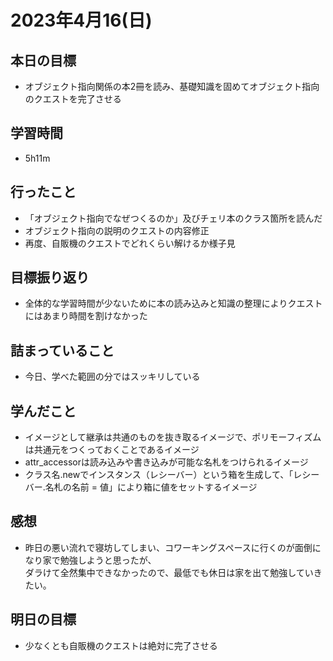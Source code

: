 # 2023年4月16(日)

## 本日の目標
- オブジェクト指向関係の本2冊を読み、基礎知識を固めてオブジェクト指向のクエストを完了させる

## 学習時間
- 5h11m

## 行ったこと
- 「オブジェクト指向でなぜつくるのか」及びチェリ本のクラス箇所を読んだ
- オブジェクト指向の説明のクエストの内容修正
- 再度、自販機のクエストでどれくらい解けるか様子見
   
## 目標振り返り
- 全体的な学習時間が少ないために本の読み込みと知識の整理によりクエストにはあまり時間を割けなかった

## 詰まっていること
- 今日、学べた範囲の分ではスッキリしている

## 学んだこと
- イメージとして継承は共通のものを抜き取るイメージで、ポリモーフィズムは共通元をつくっておくことであるイメージ
- attr_accessorは読み込みや書き込みが可能な名札をつけられるイメージ
- クラス名.newでインスタンス（レシーバー）という箱を生成して、「レシーバー.名札の名前 = 値」により箱に値をセットするイメージ

## 感想
- 昨日の悪い流れで寝坊してしまい、コワーキングスペースに行くのが面倒になり家で勉強しようと思ったが、<br>
ダラけて全然集中できなかったので、最低でも休日は家を出て勉強していきたい。
## 明日の目標
- 少なくとも自販機のクエストは絶対に完了させる